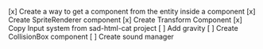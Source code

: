 [x] Create a way to get a component from the entity inside a component
[x] Create SpriteRenderer component
[x] Create Transform Component
[x] Copy Input system from sad-html-cat project
[ ] Add gravity
[ ] Create CollisionBox component
[ ] Create sound manager
